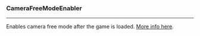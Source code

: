 ### **CameraFreeModeEnabler**

---

Enables camera free mode after the game is loaded. [More info here](https://mod.io/g/timberborn/m/camera-free-mode-enabler "More info here").
